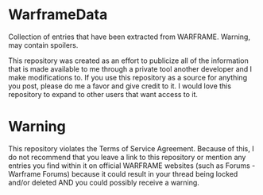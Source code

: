 # WarframeData
Collection of entries that have been extracted from WARFRAME. Warning, may contain spoilers.

This repository was created as an effort to publicize all of the information that is made available to me through a private tool
another developer and I make modifications to. If you use this repository as a source for anything you post, please do me
a favor and give credit to it. I would love this repository to expand to other users that want access to it.

# Warning
This repository violates the Terms of Service Agreement. Because of this, I do not recommend that you leave a link to this repository
or mention any entries you find within it on official WARFRAME websites (such as Forums - Warframe Forums) because it could result
in your thread being locked and/or deleted AND you could possibly receive a warning.
